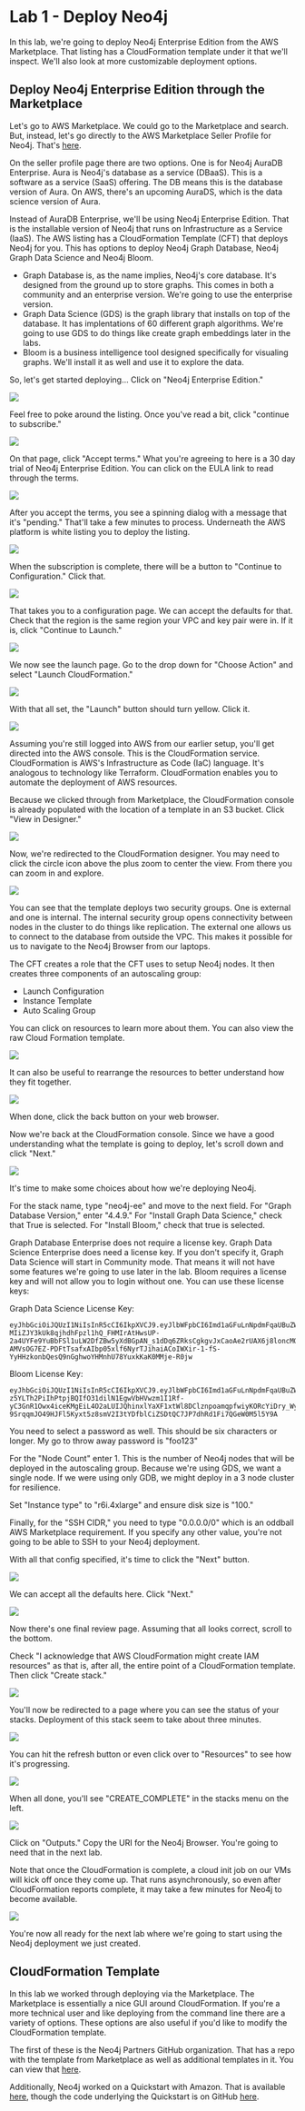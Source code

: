 # Lab 1 - Deploy Neo4j
In this lab, we're going to deploy Neo4j Enterprise Edition from the AWS Marketplace.  That listing has a CloudFormation template under it that we'll inspect.  We'll also look at more customizable deployment options.

## Deploy Neo4j Enterprise Edition through the Marketplace
Let's go to AWS Marketplace.  We could go to the Marketplace and search.  But, instead, let's go directly to the AWS Marketplace Seller Profile for Neo4j.  That's [here](https://aws.amazon.com/marketplace/seller-profile?id=23ec694a-d2af-4641-b4d3-b7201ab2f5f9).

On the seller profile page there are two options.  One is for Neo4j AuraDB Enterprise.  Aura is Neo4j's database as a service (DBaaS).  This is a software as a service (SaaS) offering.  The DB means this is the database version of Aura.  On AWS, there's an upcoming AuraDS, which is the data science version of Aura.

Instead of AuraDB Enterprise, we'll be using Neo4j Enterprise Edition.  That is the installable version of Neo4j that runs on Infrastructure as a Service (IaaS).  The AWS listing has a CloudFormation Template (CFT) that deploys Neo4j for you.  This has options to deploy Neo4j Graph Database, Neo4j Graph Data Science and Neo4j Bloom.

* Graph Database is, as the name implies, Neo4j's core database.  It's designed from the ground up to store graphs.  This comes in both a community and an enterprise version.  We're going to use the enterprise version.
* Graph Data Science (GDS) is the graph library that installs on top of the database.  It has implentations of 60 different graph algorithms.  We're going to use GDS to do things like create graph embeddings later in the labs.
* Bloom is a business intelligence tool designed specifically for visualing graphs.  We'll install it as well and use it to explore the data.

So, let's get started deploying...  Click on "Neo4j Enterprise Edition."

![](images/01-sellerprofile.png)

Feel free to poke around the listing.  Once you've read a bit, click "continue to subscribe."

![](images/02-listing.png)

On that page, click "Accept terms."  What you're agreeing to here is a 30 day trial of Neo4j Enterprise Edition.  You can click on the EULA link to read through the terms.

![](images/03-subscribe.png)

After you accept the terms, you see a spinning dialog with a message that it's "pending."  That'll take a few minutes to process.  Underneath the AWS platform is white listing you to deploy the listing.

![](images/04-subscribing.png)

When the subscription is complete, there will be a button to "Continue to Configuration."  Click that.

![](images/05-continue.png)

That takes you to a configuration page.  We can accept the defaults for that.  Check that the region is the same region your VPC and key pair were in.  If it is, click "Continue to Launch."

![](images/06-configure.png)

We now see the launch page. Go to the drop down for "Choose Action" and select "Launch CloudFormation."

![](images/07-launch.png)

With that all set, the "Launch" button should turn yellow.  Click it.

![](images/08-launch.png)

Assuming you're still logged into AWS from our earlier setup, you'll get directed into the AWS console.  This is the CloudFormation service.  CloudFormation is AWS's Infrastructure as Code (IaC) language.  It's analogous to technology like Terraform.  CloudFormation enables you to automate the deployment of AWS resources.

Because we clicked through from Marketplace, the CloudFormation console is already populated with the location of a template in an S3 bucket.  Click "View in Designer."

![](images/09-cft.png)

Now, we're redirected to the CloudFormation designer.  You may need to click the circle icon above the plus zoom to center the view.  From there you can zoom in and explore.

![](images/10-designer.png)

You can see that the template deploys two security groups.  One is external and one is internal.  The internal security group opens connectivity between nodes in the cluster to do things like replication.  The external one allows us to connect to the database from outside the VPC.  This makes it possible for us to navigate to the Neo4j Browser from our laptops.

The CFT creates a role that the CFT uses to setup Neo4j nodes.  It then creates three components of an autoscaling group:
* Launch Configuration
* Instance Template
* Auto Scaling Group

You can click on resources to learn more about them.  You can also view the raw Cloud Formation template.  

![](images/11-designer.png)

It can also be useful to rearrange the resources to better understand how they fit together.

![](images/12-designer.png)

When done, click the back button on your web browser.

Now we're back at the CloudFormation console.  Since we have a good understanding what the template is going to deploy, let's scroll down and click "Next."

![](images/13-stack.png)

It's time to make some choices about how we're deploying Neo4j.

For the stack name, type "neo4j-ee" and move to the next field.  For "Graph Database Version," enter "4.4.9."  For "Install Graph Data Science," check that True is selected.  For "Install Bloom," check that true is selected.

Graph Database Enterprise does not require a license key.  Graph Data Science Enterprise does need a license key.  If you don't specify it, Graph Data Science will start in Community mode.  That means it will not have some features we're going to use later in the lab.  Bloom requires a license key and will not allow you to login without one.  You can use these license keys:

Graph Data Science License Key: 

    eyJhbGciOiJQUzI1NiIsInR5cCI6IkpXVCJ9.eyJlbWFpbCI6Imd1aGFuLnNpdmFqaUBuZW80ai5jb20iLCJleHAiOjE2ODUxNjAwMDAsImZlYXR1cmVWZXJzaW9uIjoiKiIsIm9yZyI6Ik5lbzRqIChQYXJ0bmVyKSIsInB1YiI6Im5lbzRqLmNvbSIsInF1YW50aXR5IjoiMSIsInJlZyI6Ikd1aGFuIFNpdmFqaSIsInNjb3BlIjoiVHJpYWwiLCJzdWIiOiJuZW80ai1nZHMiLCJ2ZXIiOiIqIiwiaXNzIjoibmVvNGouY29tIiwibmJmIjoxNjgyNjEyMDI1LCJpYXQiOjE2ODI2MTIwMjUsImp0aSI6InEzVnd6dk1wZiJ9.DoXDK59l3ZPWysksdXVjF3OGwTjbfGnjWLeTwviTnI6x3X_rAHtwsdniiKYUO4tew9JH3VLpGpr-MIiZJY3kUk8qjhdhFpzl1hQ_FHMIrAtHwsUP-2a4UYFe9YuBbFSl1uLW2DfZBw5yXdBGpAN_s1dDq6ZRksCgkgvJxCaoAe2rUAX6j8loncMQHo57b1tx8vGrSz4g8DALKdLXIy6bSoXegnSh4RaUAtmQ_MjVKfxGnQW7OkWS-AMVsOG7EZ-PDFtTsafxAIbp05xlf6NyrTJihaiACoIWXir-1-fS-YyHHzkonbQesQ9nGghwoYHMnhU78YuxkKaK0MMje-R0jw


Bloom License Key:

    eyJhbGciOiJQUzI1NiIsInR5cCI6IkpXVCJ9.eyJlbWFpbCI6Imd1aGFuLnNpdmFqaUBuZW80ai5jb20iLCJleHAiOjE2ODUxNjAwMDAsImZlYXR1cmVWZXJzaW9uIjoiKiIsIm9yZyI6Ik5lbzRqIChQYXJ0bmVyKSIsInB1YiI6Im5lbzRqLmNvbSIsInF1YW50aXR5IjoiMSIsInJlZyI6Ikd1aGFuIFNpdmFqaSIsInNjb3BlIjoiVHJpYWwiLCJzdWIiOiJuZW80ai1ibG9vbS1zZXJ2ZXIiLCJ2ZXIiOiIqIiwiaXNzIjoibmVvNGouY29tIiwibmJmIjoxNjgyNjExOTgyLCJpYXQiOjE2ODI2MTE5ODIsImp0aSI6IlJ3SXJ2dmZQQyJ9.USKF4iFSwiPiduOfpMEMB4SOsDX1vWeBl9R1qfTfUkBUpEeNzaVtmoBI8ES071s7eY1LtlpzhFWRNG9nquB7yuSUUi2gsVK6XQY7Xc77_kg8Y4aRuKa5eUy1TvFy3cHgdvmBVXyn3cIM8nZu9W71QK-z5YLTh2PiIhPtpjBQIfO31dilN1EgwVbHVwzm1I1Rf-yC3GnR1Owx4iceKMgEiL4O2aLUIJQhinxlYaXF1xtWl8DClznpoamqpfwiyKORcYiDry_Wyd4I1ujmqnu-9SrqqmJO49HJFl5Kyxt5z8smV2I3tYDfblCiZSDtQC7JP7dhRd1Fi7QGeW0M5l5Y9A

You need to select a password as well.  This should be six characters or longer.  My go to throw away password is "foo123"

For the "Node Count" enter 1. This is the number of Neo4j nodes that will be deployed in the autoscaling group.  Because we're using GDS, we want a single node.  If we were using only GDB, we might deploy in a 3 node cluster for resilience.

Set "Instance type" to "r6i.4xlarge" and ensure disk size is "100."

Finally, for the "SSH CIDR," you need to type "0.0.0.0/0" which is an oddball AWS Marketplace requirement.  If you specify any other value, you're not going to be able to SSH to your Neo4j deployment.

With all that config specified, it's time to click the "Next" button.

![](images/14-details.png)

We can accept all the defaults here.  Click "Next."

![](images/15-details.png)

Now there's one final review page.  Assuming that all looks correct, scroll to the bottom.

Check "I acknowledge that AWS CloudFormation might create IAM resources" as that is, after all, the entire point of a CloudFormation template.  Then click "Create stack."

![](images/16-review.png)

You'll now be redirected to a page where you can see the status of your stacks.  Deployment of this stack seem to take about three minutes.  

![](images/17-deploying.png)

You can hit the refresh button or even click over to "Resources" to see how it's progressing.

![](images/18-deploying.png)

When all done, you'll see "CREATE_COMPLETE" in the stacks menu on the left.

![](images/19-complete.png)

Click on "Outputs."  Copy the URI for the Neo4j Browser.  You're going to need that in the next lab.

Note that once the CloudFormation is complete, a cloud init job on our VMs will kick off once they come up.  That runs asynchronously, so even after CloudFormation reports complete, it may take a few minutes for Neo4j to become available.

![](images/20-output.png)

You're now all ready for the next lab where we're going to start using the Neo4j deployment we just created.

## CloudFormation Template
In this lab we worked through deploying via the Marketplace.  The Marketplace is essentially a nice GUI around CloudFormation.  If you're a more technical user and like deploying from the command line there are a variety of options.  These options are also useful if you'd like to modify the CloudFormation template.

The first of these is the Neo4j Partners GitHub organization.  That has a repo with the template from Marketplace as well as additional templates in it.  You can view that [here](https://github.com/neo4j-partners/amazon-cloud-formation-neo4j).

Additionally, Neo4j worked on a Quickstart with Amazon.  That is available [here](https://aws.amazon.com/quickstart/architecture/neo4j-graph-database/), though the code underlying the Quickstart is on GitHub [here](https://github.com/aws-quickstart/quickstart-neo4j/).
